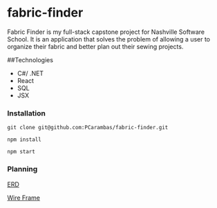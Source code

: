 # fabric-finder

Fabric Finder is my full-stack capstone project for Nashville Software School. It is an application that solves the problem of allowing a user to organize their fabric and better plan out their sewing projects.


##Technologies

- C#/ .NET
- React
- SQL
- JSX


### Installation

```git clone git@github.com:PCarambas/fabric-finder.git```

```npm install```

```npm start```


### Planning

[ERD](https://dbdiagram.io/d/63ce9f29296d97641d7b7d9e)

[Wire Frame](https://www.figma.com/file/N7b4EN0xpVTAHTm3CbUJsw/Untitled?node-id=0%3A1&t=mmzvFd3VsSQpgKj3-1)
